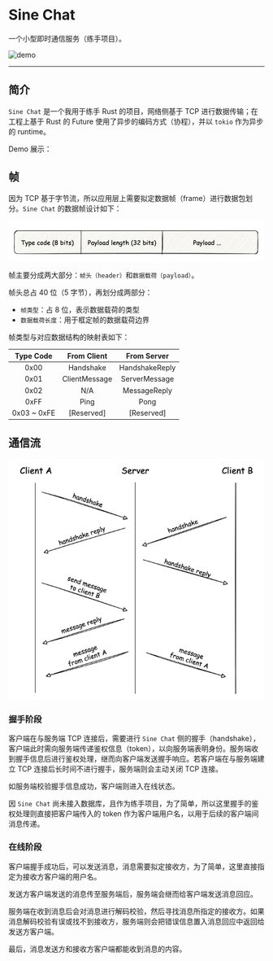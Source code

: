 
# Sine Chat

一个小型即时通信服务（练手项目）。

![demo](https://github.com/TangentW/sine_chat/blob/3f851cde01131159c761c1ab9e21b83274fefc03/imgs/demo.gif)

---

## 简介

 `Sine Chat` 是一个我用于练手 Rust 的项目，网络侧基于 TCP 进行数据传输；在工程上基于 Rust 的 Future 使用了异步的编码方式（协程），并以 `tokio` 作为异步的 runtime。

Demo 展示：

## 帧

因为 TCP 基于字节流，所以应用层上需要拟定数据帧（frame）进行数据包划分。`Sine Chat` 的数据帧设计如下：

![frame](https://github.com/TangentW/sine_chat/blob/3f851cde01131159c761c1ab9e21b83274fefc03/imgs/frame.png)

帧主要分成两大部分：`帧头（header）`和`数据载荷（payload）`。

帧头总占 40 位（5 字节），再划分成两部分：
* `帧类型`：占 8 位，表示数据载荷的类型
* `数据载荷长度`：用于框定帧的数据载荷边界

帧类型与对应数据结构的映射表如下：

| Type Code | From Client | From Server |
| :---: | :----: | :---: |
| 0x00 | Handshake | HandshakeReply |
| 0x01 | ClientMessage | ServerMessage |
| 0x02 | N/A | MessageReply |
| 0xFF | Ping | Pong |
| 0x03 ~ 0xFE | [Reserved] | [Reserved] |

## 通信流

![flow](https://github.com/TangentW/sine_chat/blob/3f851cde01131159c761c1ab9e21b83274fefc03/imgs/flow.png)

### 握手阶段

客户端在与服务端 TCP 连接后，需要进行 `Sine Chat` 侧的握手（handshake），客户端此时需向服务端传递鉴权信息（token），以向服务端表明身份。服务端收到握手信息后进行鉴权处理，继而向客户端发送握手响应。若客户端在与服务端建立 TCP 连接后长时间不进行握手，服务端则会主动关闭 TCP 连接。

如服务端校验握手信息成功，客户端则进入在线状态。

因 `Sine Chat` 尚未接入数据库，且作为练手项目，为了简单，所以这里握手的鉴权处理则直接把客户端传入的 token 作为客户端用户名，以用于后续的客户端间消息传递。

### 在线阶段

客户端握手成功后，可以发送消息，消息需要拟定接收方，为了简单，这里直接指定为接收方客户端的用户名。

发送方客户端发送的消息传至服务端后，服务端会继而给客户端发送消息回应。

服务端在收到消息后会对消息进行解码校验，然后寻找消息所指定的接收方。如果消息解码校验有误或找不到接收方，服务端则会把错误信息置入消息回应中返回给发送方客户端。

最后，消息发送方和接收方客户端都能收到消息的内容。

